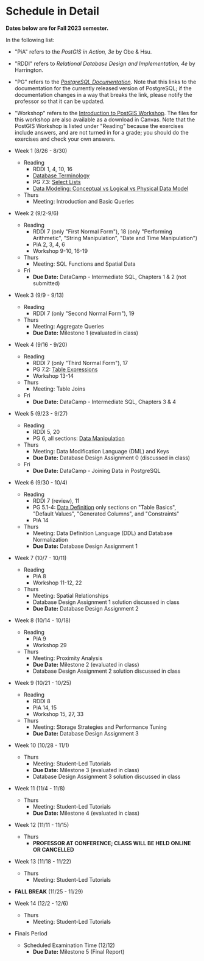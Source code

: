 # Schedule in Detail

**Dates below are for Fall 2023 semester.**

In the following list:

* "PiA" refers to the *PostGIS in Action, 3e* by Obe & Hsu.
* "RDDI" refers to *Relational Database Design and Implementation, 4e* by Harrington.
* "PG" refers to the [*PostgreSQL Documentation*](https://www.postgresql.org/docs/current). Note that this links to the documentation for the currently released version of PostgreSQL; if the documentation changes in a way that breaks the link, please notify the professor so that it can be updated.
* "Workshop" refers to the [Introduction to PostGIS Workshop](http://postgis.net/workshops/postgis-intro/). The files for this workshop are also available as a download in Canvas. Note that the PostGIS Workshop is listed under "Reading" because the exercises include answers, and are not turned in for a grade; you should do the exercises and check your own answers.

* Week 1 (8/26 - 8/30)
    * Reading
        * RDDI 1, 4, 10, 16
        * [Database Terminology](https://www.crunchydata.com/blog/postgres-databases-and-schemas)
        * PG 7.3: [Select Lists](https://www.postgresql.org/docs/current/queries-select-lists.html)
        * [Data Modeling: Conceptual vs Logical vs Physical Data Model](https://online.visual-paradigm.com/knowledge/visual-modeling/conceptual-vs-logical-vs-physical-data-model)
    * Thurs
        * Meeting: Introduction and Basic Queries
* Week 2 (9/2-9/6)
    * Reading
        * RDDI 7 (only "First Normal Form"), 18 (only "Performing Arithmetic", "String Manipulation", "Date and Time Manipulation")
        * PiA 2, 3, 4, 6
        * Workshop 9-10, 16-19
    * Thurs
        * Meeting: SQL Functions and Spatial Data
    * Fri
        * **Due Date:** DataCamp - Intermediate SQL, Chapters 1 & 2 (not submitted)
* Week 3 (9/9 - 9/13)
    * Reading
        * RDDI 7 (only "Second Normal Form"), 19
    * Thurs
        * Meeting: Aggregate Queries
        * **Due Date:** Milestone 1 (evaluated in class)
* Week 4 (9/16 - 9/20)
    * Reading
        * RDDI 7 (only "Third Normal Form"), 17
        * PG 7.2: [Table Expressions](https://www.postgresql.org/docs/current/queries-table-expressions.html)
        * Workshop 13-14
    * Thurs
        * Meeting: Table Joins
    * Fri
        * **Due Date:** DataCamp - Intermediate SQL, Chapters 3 & 4
* Week 5 (9/23 - 9/27)
    * Reading
        * RDDI 5, 20
        * PG 6, all sections: [Data Manipulation](https://www.postgresql.org/docs/current/dml.html)
    * Thurs
        * Meeting: Data Modification Language (DML) and Keys
        * **Due Date:** Database Design Assignment 0 (discussed in class)
    * Fri
        * **Due Date:** DataCamp - Joining Data in PostgreSQL
* Week 6 (9/30 - 10/4)
    * Reading
        * RDDI 7 (review), 11
        * PG 5.1-4: [Data Definition](https://www.postgresql.org/docs/current/ddl.html) only sections on "Table Basics", "Default Values", "Generated Columns", and "Constraints"
        * PiA 14
    * Thurs
        * Meeting: Data Definition Language (DDL) and Database Normalization
        * **Due Date:** Database Design Assignment 1
* Week 7 (10/7 - 10/11)
    * Reading
        * PiA 8
        * Workshop 11-12, 22
    * Thurs
        * Meeting: Spatial Relationships
        * Database Design Assignment 1 solution discussed in class
        * **Due Date:** Database Design Assignment 2
* Week 8 (10/14 - 10/18)
    * Reading
        * PiA 9
        * Workshop 29
    * Thurs
        * Meeting: Proximity Analysis
        * **Due Date:** Milestone 2 (evaluated in class)
        * Database Design Assignment 2 solution discussed in class
* Week 9 (10/21 - 10/25)
    * Reading
        * RDDI 8
        * PiA 14, 15
        * Workshop 15, 27, 33
    * Thurs
        * Meeting: Storage Strategies and Performance Tuning
        * **Due Date:** Database Design Assignment 3
* Week 10 (10/28 - 11/1)
    * Thurs
        * Meeting: Student-Led Tutorials
        * **Due Date:** Milestone 3 (evaluated in class)
        * Database Design Assignment 3 solution discussed in class
* Week 11 (11/4 - 11/8)
    * Thurs
        * Meeting: Student-Led Tutorials
        * **Due Date:** Milestone 4 (evaluated in class)
* Week 12 (11/11 - 11/15)
    * Thurs
        * **PROFESSOR AT CONFERENCE; CLASS WILL BE HELD ONLINE OR CANCELLED** <!--Meeting: Student-Led Tutorials-->
* Week 13 (11/18 - 11/22)
    * Thurs
        * Meeting: Student-Led Tutorials
* **FALL BREAK** (11/25 - 11/29)
* Week 14 (12/2 - 12/6)
    * Thurs
        * Meeting: Student-Led Tutorials
* Finals Period
    * Scheduled Examination Time (12/12)
        * **Due Date:** Milestone 5 (Final Report)

